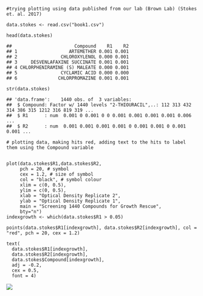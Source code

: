     #trying plotting using data published from our lab (Brown Lab) (Stokes et. al. 2017)

    data.stokes <- read.csv("book1.csv")

    head(data.stokes)

    ##                       Compound    R1    R2
    ## 1                   ARTEMETHER 0.001 0.001
    ## 2                CHLOROXYLENOL 0.000 0.001
    ## 3     DESVENLAFAXINE SUCCINATE 0.001 0.001
    ## 4 CHLORPHENIRAMINE (S) MALEATE 0.000 0.001
    ## 5                CYCLAMIC ACID 0.000 0.000
    ## 6               CHLORPROMAZINE 0.001 0.001

    str(data.stokes)

    ## 'data.frame':    1440 obs. of  3 variables:
    ##  $ Compound: Factor w/ 1440 levels "2-THIOURACIL",..: 112 313 432 314 386 315 1212 316 819 319 ...
    ##  $ R1      : num  0.001 0 0.001 0 0 0.001 0.001 0.001 0.001 0.006 ...
    ##  $ R2      : num  0.001 0.001 0.001 0.001 0 0.001 0.001 0 0.001 0.001 ...

    # plotting data, making hits red, adding text to the hits to label them using the Compound variable


    plot(data.stokes$R1,data.stokes$R2,
         pch = 20, # symbol
         cex = 1.2, # size of symbol
         col = "black", # symbol colour
         xlim = c(0, 0.5),
         ylim = c(0, 0.5),
         xlab = "Optical Density Replicate 2",
         ylab = "Optical Density Replicate 1",
         main = "Screening 1440 Compounds for Growth Rescue",
         bty="n")
    indexgrowth <- which(data.stokes$R1 > 0.05)

    points(data.stokes$R1[indexgrowth], data.stokes$R2[indexgrowth], col = "red", pch = 20, cex = 1.2)

    text(
      data.stokes$R1[indexgrowth], 
      data.stokes$R2[indexgrowth], 
      data.stokes$Compound[indexgrowth], 
      adj = -0.2,
      cex = 0.5,
      font = 4)

![](Untitled_files/figure-markdown_strict/unnamed-chunk-1-1.png)
